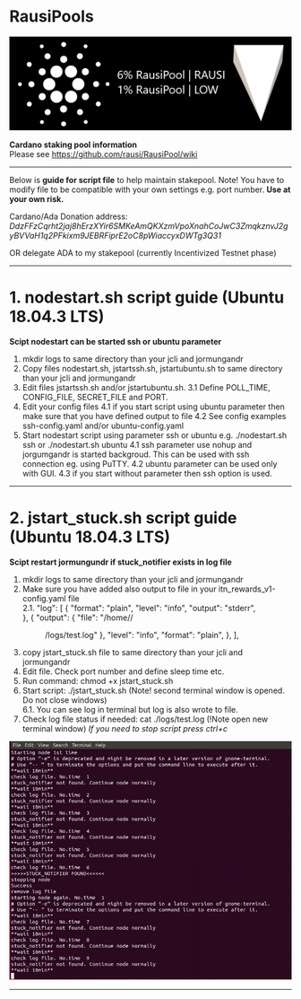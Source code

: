 # RausiPools
![Distribution](https://github.com/rausi/RausiPool/blob/master/RausiPoolNew.png)

**Cardano staking pool information**<br>
Please see https://github.com/rausi/RausiPool/wiki

---
Below is **guide for script file** to help maintain stakepool. Note! You have to modify file to be compatible with your own settings e.g. port number. **Use at your own risk.**

Cardano/Ada Donation address: _DdzFFzCqrht2jaj8hErzXYir6SMKeAmQKXzmVpoXnahCoJwC3ZmqkznvJ2gyBVVaH1q2PFkixm9JEBRFiprE2oC8pWiaccyxDWTg3Q31_

OR delegate ADA to my stakepool (currently Incentivized Testnet phase)
***
# 1. nodestart.sh script guide (Ubuntu 18.04.3 LTS)
**Scipt nodestart can be started ssh or ubuntu parameter**
1. mkdir logs to same directory than your jcli and jormungandr 
2. Copy files nodestart.sh, jstartssh.sh, jstartubuntu.sh to same directory than your jcli and jormungandr
3. Edit files jstartssh.sh and/or jstartubuntu.sh. 
  3.1 Define POLL_TIME, CONFIG_FILE, SECRET_FILE and PORT.
4. Edit your config files
  4.1 if you start script using ubuntu parameter then make sure that you have defined output to file
  4.2 See config examples ssh-config.yaml and/or ubuntu-config.yaml
4. Start nodestart script using parameter ssh or ubuntu e.g. ./nodestart.sh ssh or ./nodestart.sh ubuntu
  4.1 ssh parameter use nohup and jorgumgandr is started backgroud. This can be used with ssh connection eg. using PuTTY.
  4.2 ubuntu parameter can be used only with GUI.
  4.3 if you start without parameter then ssh option is used.
  
---
# 2. jstart_stuck.sh script guide (Ubuntu 18.04.3 LTS)
**Scipt restart jormungundr if stuck_notifier exists in log file**
1. mkdir logs to same directory than your jcli and jormungandr
2. Make sure you have added also output to file in your itn_rewards_v1-config.yaml file<br>
  2.1. "log": [
    {
      "format": "plain",
      "level": "info",
      "output": "stderr",   
    },
    {
      "output": {
        "file": "/home/<username>/<dir>/logs/test.log"
        },
      "level": "info",
      "format": "plain",
    },
  ],
3. copy jstart_stuck.sh file to same directory than your jcli and jormungandr
4. Edit file. Check port number and define sleep time etc.
5. Run command: chmod +x jstart_stuck.sh
6. Start script: ./jstart_stuck.sh (Note! second terminal window is opened. Do not close windows)<br>
  6.1. You can see log in terminal but log is also wrote to file.
7. Check log file status if needed: cat ./logs/test.log (!Note open new terminal window)
_If you need to stop script press ctrl+c_

![Distribution](https://github.com/rausi/RausiPool/blob/master/stuck_notifier.png)

---
